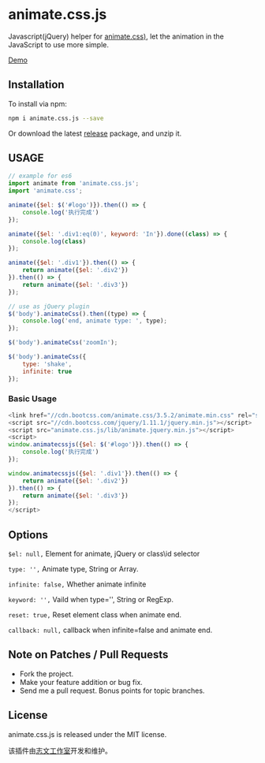 # animate.css.js
Javascript(jQuery) helper for [animate.css)](https://daneden.github.io/animate.css), let the animation in the JavaScript to use more simple.

[Demo](http://lzw.me/pages/demo/animate.css.js/example)

## Installation

To install via npm:

```bash
npm i animate.css.js --save
```

Or download the latest [release](https://github.com/lzwme/animate.css.js/releases) package, and unzip it.

## USAGE

```js
// example for es6
import animate from 'animate.css.js';
import 'animate.css';

animate({$el: $('#logo')}).then(() => {
    console.log('执行完成')
});

animate({$el: '.div1:eq(0)', keyword: 'In'}).done((class) => {
    console.log(class)
});

animate({$el: '.div1'}).then(() => {
    return animate({$el: '.div2'})
}).then(() => {
    return animate({$el: '.div3'})
});

// use as jQuery plugin
$('body').animateCss().then((type) => {
    console.log('end, animate type: ', type);
});

$('body').animateCss('zoomIn');

$('body').animateCss({
    type: 'shake',
    infinite: true
});
```

### Basic Usage

```js
<link href="//cdn.bootcss.com/animate.css/3.5.2/animate.min.css" rel="stylesheet">
<script src="//cdn.bootcss.com/jquery/1.11.1/jquery.min.js"></script>
<script src="animate.css.js/lib/animate.jquery.min.js"></script>
<script>
window.animatecssjs({$el: $('#logo')}).then(() => {
    console.log('执行完成')
});

window.animatecssjs({$el: '.div1'}).then(() => {
    return animate({$el: '.div2'})
}).then(() => {
    return animate({$el: '.div3'})
});
</script>
```

## Options

`$el: null,` Element for animate, jQuery or class\id selector

`type: '',` Animate type, String or Array.

`infinite: false,` Whether animate infinite

`keyword: '',` Vaild when type='', String or RegExp.

`reset: true,`  Reset element class when animate end.

`callback: null,` callback when infinite=false and animate end.

## Note on Patches / Pull Requests

* Fork the project.
* Make your feature addition or bug fix.
* Send me a pull request. Bonus points for topic branches.

## License

animate.css.js is released under the MIT license.

该插件由[志文工作室](http://lzw.me)开发和维护。
